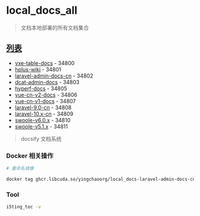 # local_docs_all

> 文档本地部署的所有文档集合

## [列表](https://local-docs.docs.yingchao.fun/)

* [vxe-table-docs](https://vxe-table-docs.docs.yingchao.fun) - 34800
* [hplus-wiki](https://hplus-wiki.docs.yingchao.fun) - 34801
* [laravel-admin-docs-cn](https://laravel-admin-docs-cn.docs.yingchao.fun) - 34802
* [dcat-admin-docs](https://dcat-admin-docs.docs.yingchao.fun) - 34803
* [hyperf-docs](https://hyperf-docs.docs.yingchao.fun/3.1/) - 34805
* [vue-cn-v2-docs](https://cn-vue-v2.docs.yingchao.fun/) - 34806
* [vue-cn-v1-docs](https://cn-vue-v1.docs.yingchao.fun/) - 34807
* [laravel-9.0-cn](https://laravel-9.0-cn.docs.yingchao.fun/) - 34808
* [laravel-10.x-cn](https://laravel-10.x-cn.docs.yingchao.fun/) - 34809
* [swoole-v6.0.x](https://swoole-60.docs.yingchao.fun/) - 34810
* [swoole-v5.1.x](https://swoole-51.docs.yingchao.fun/) - 34811

> docsify 文档系统

### Docker 相关操作

```bash
# 重命名镜像 

docker tag ghcr.libcuda.so/yingchaoorg/local_docs-laravel-admin-docs-cn:main ghcr.io/yingchaoorg/local_docs-laravel-admin-docs-cn:main
```

### Tool

```bash
i5ting_toc -v
```

